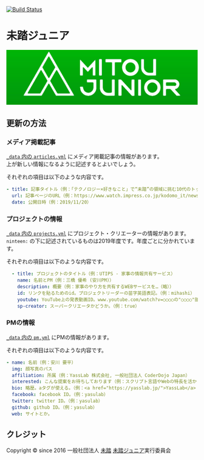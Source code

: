 [![Build Status](https://travis-ci.org/mitou/jr.mitou.org.svg?branch=master)](https://travis-ci.org/mitou/jr.mitou.org)

# 未踏ジュニア
[![Cover Photo of Mitou Junior](/assets/img/mitoujr_cover.png)](https://jr.mitou.org/)

## 更新の方法
### メディア掲載記事
[`_data` 内の `articles.yml`](https://github.com/yuki384/new-mitoujr/blob/master/_data/articles.yml) にメディア掲載記事の情報があります。  
上が新しい情報になるように記述するとよいでしょう。

それぞれの項目は以下のような内容です。
```yml
- title: 記事タイトル（例：「テクノロジー×好きなこと」で“未踏”の領域に挑む10代のトップクリエーターたち (こどもとIT)）
  url: 記事ページのURL（例：https://www.watch.impress.co.jp/kodomo_it/news/1219499.html）
  date: 公開日時（例：2019/11/20）
 ```

### プロジェクトの情報
[`_data` 内の `projects.yml`](https://github.com/yuki384/new-mitoujr/blob/master/_data/projects.yml) にプロジェクト・クリエーターの情報があります。  
`ninteen:` の下に記述されているものは2019年度です。年度ごとに分かれています。  

それぞれの項目は以下のような内容です。
```yml
  - title: プロジェクトのタイトル（例：UTIPS - 家事の情報共有サービス）
    name: 名前とPM（例：三橋 優希 (安川PM)）
    description: 概要（例：家事のやり方を共有するWEBサービスを…（略））
    id: リンクを貼るためのid。プロジェクトリーダーの苗字英語表記。（例：mihashi）
    youtube: YouTube上の発表動画ID。www.youtube.com/watch?v=○○○○の"○○○○"部分。（例：t8kpeE_sNB0）
    sp-creator: スーパークリエータかどうか。（例：true）
```

### PMの情報
[`_data` 内の `pm.yml`](https://github.com/yuki384/new-mitoujr/blob/master/_data/pm.yml) にPMの情報があります。 

それぞれの項目は以下のような内容です。
```yml
- name: 名前（例：安川 要平）
  img: 顔写真のパス
  affiliation: 所属（例：YassLab 株式会社, 一般社団法人 CoderDojo Japan）
  interested: こんな提案をお待ちしております（例：スクリプト言語やWebの特長を活かした…（略））
  bio: 略歴。aタグが使える。（例：<a href="https://yasslab.jp/">YassLab</a> 代表取締役…（略））
  facebook: facebook ID。（例：yasulab）
  twitter: twitter ID。（例：yasulab）
  github: github ID。（例：yasulab）
  web: サイトとか。
```
 
## クレジット

Copyright &copy; since 2016
一般社団法人 [未踏](https://www.mitou.org/)
[未踏ジュニア](https://jr.mitou.org/)実行委員会 
